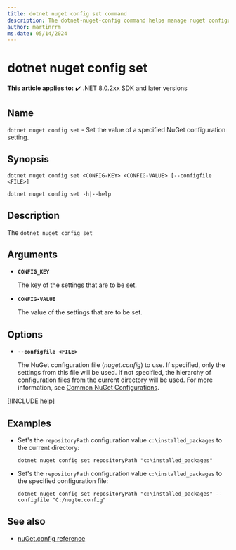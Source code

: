 ```yaml
---
title: dotnet nuget config set command
description: The dotnet-nuget-config command helps manage nuget configuration files.
author: martinrrm
ms.date: 05/14/2024
---
```

# dotnet nuget config set

**This article applies to:** ✔️ .NET 8.0.2xx SDK and later versions

## Name

`dotnet nuget config set` - Set the value of a specified NuGet configuration setting.

## Synopsis

```dotnetcli
dotnet nuget config set <CONFIG-KEY> <CONFIG-VALUE> [--configfile <FILE>]

dotnet nuget config set -h|--help
```

## Description

The `dotnet nuget config set` 

## Arguments

- **`CONFIG_KEY`**
  
  The key of the settings that are to be set.

- **`CONFIG-VALUE`**

  The value of the settings that are to be set.

## Options

- **`--configfile <FILE>`**

  The NuGet configuration file (*nuget.config*) to use. If specified, only the settings from this file will be used. If not specified, the hierarchy of configuration files from the current directory will be used. For more information, see [Common NuGet Configurations](/nuget/consume-packages/configuring-nuget-behavior).

[!INCLUDE [help](../../../includes/cli-help.md)]

## Examples

* Set's the `repositoryPath` configuration value `c:\installed_packages` to the current directory:

  ```dotnetcli
  dotnet nuget config set repositoryPath "c:\installed_packages"
  ```

* Set's the `repositoryPath` configuration value `c:\installed_packages` to the specified configuration file:

  ```dotnetcli
  dotnet nuget config set repositoryPath "c:\installed_packages" --configfile "C:/nugte.config"
  ```

## See also

- [nuGet.config reference](/nuget/reference/nuget-config-file)